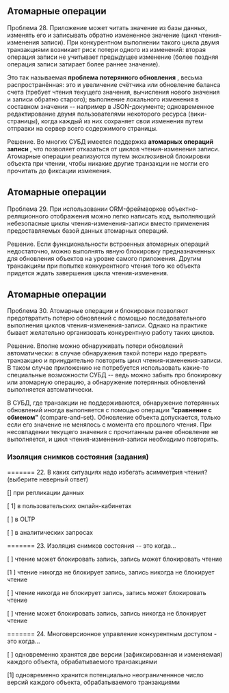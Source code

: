 ## Атомарные операции

Проблема 28. Приложение может читать значение из базы данных, изменять его и записывать обратно измененное значение (цикл чтения-изменения записи). При конкурентном выполнении такого цикла двумя транзакциями возникает риск потери одного из изменений: вторая операция записи не учитывает предыдущее изменение (более поздняя операция записи затирает более раннее значение).

Это так называемая  **проблема потерянного обновления** , весьма распространённая: это и увеличение счётчика или обновление баланса счета (требует чтения текущего значения, вычисления нового значения и записи обратно старого); выполнение локального изменения в составном значении -- например в JSON-документе; одновременное редактирование двумя пользователями некоторого ресурса (вики-страницы), когда каждый из них сохраняет свои изменения путем отправки на сервер всего содержимого страницы.

Решение. Во многих СУБД имеется поддержка  **атомарных операций записи** , что позволяет отказаться от циклов чтения-изменения записи. Атомарные операции реализуются путем эксклюзивной блокировки объекта при чтении, чтобы никакие другие транзакции не могли его прочитать до фиксации изменения.

## Атомарные операции

Проблема 29. При использовании ORM-фреймворков объектно-реляционного отображения можно легко написать код, выполняющий небезопасные циклы чтения-изменения-записи вместо применения предоставляемых базой данных атомарных операций.

Решение. Если функциональности встроенных атомарных операций недостаточно, можно выполнять явную блокировку предназначенных для обновления объектов на уровне самого приложения. Другим транзакциям при попытке конкурентного чтения того же объекта придется ждать завершения цикла чтения-изменения.

## Атомарные операции

Проблема 30. Атомарные операции и блокировки позволяют предотвратить потерю обновлений с помощью последовательного выполнения циклов чтения-изменения-записи. Однако на практике бывает желательно организовать конкурентную работу таких циклов.

Решение. Вполне можно обнаруживать потери обновлений автоматически: в случае обнаружения такой потери надо прервать транзакцию и принудительно повторить цикл чтения-изменения-записи. В таком случае приложению не потребуется использовать какие-то специальные возможности СУБД -- ведь можно забыть про блокировку или атомарную операцию, а обнаружение потерянных обновлений выполняется автоматически.

В СУБД, где транзакции не поддерживаются, обнаружение потерянных обновлений иногда выполняется с помощью операции **"сравнение с обменом"** (compare-and-set). Обновление объекта допускается, только если его значение не менялось с момента его прошлого чтения. При несовпадении текущего значения с прочитанным ранее обновление не выполняется, и цикл чтения-изменения-записи необходимо повторить.

### Изоляция снимков состояния (задания)

======= 22. В каких ситуациях надо избегать асимметрия чтения? (выберите неверный ответ)

[] при репликации данных

[ 1] в пользовательских онлайн-кабинетах

[ ] в OLTP

[ ] в аналитических запросах

======= 23. Изоляция снимков состояния -- это когда...

[ ] чтение может блокировать запись, запись может блокировать чтение

[1 ] чтение никогда не блокирует запись, запись никогда не блокирует чтение

[ ] чтение никогда не блокирует запись, запись может блокировать чтение

[ ] чтение может блокировать запись, запись никогда не блокирует чтение

======= 24. Многоверсионное управление конкурентным доступом - это когда...

[ ] одновременно хранятся две версии (зафиксированная и изменяемая) каждого объекта, обрабатываемого транзакциями

[1] одновременно хранится потенциально неограниченнное число версий каждого объекта, обрабатываемого транзакциями
